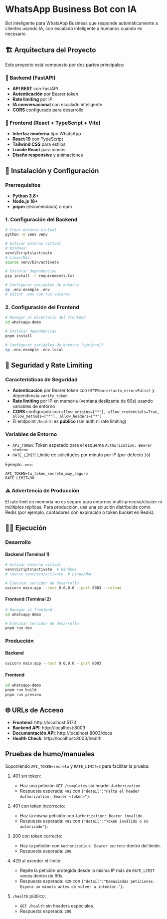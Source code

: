 # WhatsApp Business Bot con IA

Bot inteligente para WhatsApp Business que responde automáticamente a clientes usando IA, con escalado inteligente a humanos cuando es necesario.

## 🏗️ Arquitectura del Proyecto

Este proyecto está compuesto por dos partes principales:

### 🔧 Backend (FastAPI)
- **API REST** con FastAPI
- **Autenticación** por Bearer token
- **Rate limiting** por IP
- **IA conversacional** con escalado inteligente
- **CORS** configurado para desarrollo

### 🎨 Frontend (React + TypeScript + Vite)
- **Interfaz moderna** tipo WhatsApp
- **React 19** con TypeScript
- **Tailwind CSS** para estilos
- **Lucide React** para iconos
- **Diseño responsive** y animaciones

## 🚀 Instalación y Configuración

### Prerrequisitos
- **Python 3.8+**
- **Node.js 18+**
- **pnpm** (recomendado) o npm

### 1. Configuración del Backend

```bash
# Crear entorno virtual
python -m venv venv

# Activar entorno virtual
# Windows:
venv\Scripts\activate
# Linux/Mac:
source venv/bin/activate

# Instalar dependencias
pip install -r requirements.txt

# Configurar variables de entorno
cp .env.example .env
# Editar .env con tus valores
```

### 2. Configuración del Frontend

```bash
# Navegar al directorio del frontend
cd whatsapp-demo

# Instalar dependencias
pnpm install

# Configurar variables de entorno (opcional)
cp .env.example .env.local
```

## 🔐 Seguridad y Rate Limiting

### Características de Seguridad

- **Autenticación** por Bearer token con `HTTPBearer(auto_error=False)` y dependencia `verify_token`
- **Rate limiting** por IP en memoria (ventana deslizante de 60s) usando variables de entorno
- **CORS** configurado con `allow_origins=["*"], allow_credentials=True, allow_methods=["*"], allow_headers=["*"]`
- El endpoint `/health` es **público** (sin auth ni rate limiting)

### Variables de Entorno

- `API_TOKEN`: Token esperado para el esquema `Authorization: Bearer <token>`
- `RATE_LIMIT`: Límite de solicitudes por minuto por IP (por defecto `30`)

Ejemplo `.env`:

```env
API_TOKEN=tu_token_secreto_muy_seguro
RATE_LIMIT=30
```

### ⚠️ Advertencia de Producción

El rate limit en memoria no es seguro para entornos multi-proceso/cluster ni múltiples réplicas. Para producción, usa una solución distribuida como Redis (por ejemplo, contadores con expiración o token bucket en Redis).

## 🏃‍♂️ Ejecución

### Desarrollo

#### Backend (Terminal 1)
```bash
# Activar entorno virtual
venv\Scripts\activate  # Windows
# source venv/bin/activate  # Linux/Mac

# Ejecutar servidor de desarrollo
uvicorn main:app --host 0.0.0.0 --port 8003 --reload
```

#### Frontend (Terminal 2)
```bash
# Navegar al frontend
cd whatsapp-demo

# Ejecutar servidor de desarrollo
pnpm run dev
```

### Producción

#### Backend
```bash
uvicorn main:app --host 0.0.0.0 --port 8003
```

#### Frontend
```bash
cd whatsapp-demo
pnpm run build
pnpm run preview
```

## 🌐 URLs de Acceso

- **Frontend**: http://localhost:5173
- **Backend API**: http://localhost:8003
- **Documentación API**: http://localhost:8003/docs
- **Health Check**: http://localhost:8003/health

## Pruebas de humo/manuales

Suponiendo `API_TOKEN=secreto` y `RATE_LIMIT=3` para facilitar la prueba:

1. 401 sin token:

   - Haz una petición `GET /templates` sin header `Authorization`.
   - Respuesta esperada: `401` con `{"detail":"Falta el header Authorization: Bearer <token>"}`.

2. 401 con token incorrecto:

   - Haz la misma petición con `Authorization: Bearer invalido`.
   - Respuesta esperada: `401` con `{"detail":"Token inválido o no autorizado"}`.

3. 200 con token correcto:

   - Haz la petición con `Authorization: Bearer secreto` dentro del límite.
   - Respuesta esperada: `200`.

4. 429 al exceder el límite:

   - Repite la petición protegida desde la misma IP más de `RATE_LIMIT` veces dentro de 60s.
   - Respuesta esperada: `429` con `{"detail":"Demasiadas peticiones. Espera un minuto antes de volver a intentar."}`.

5. `/health` público:
   - `GET /health` sin headers especiales.
   - Respuesta esperada: `200`.
